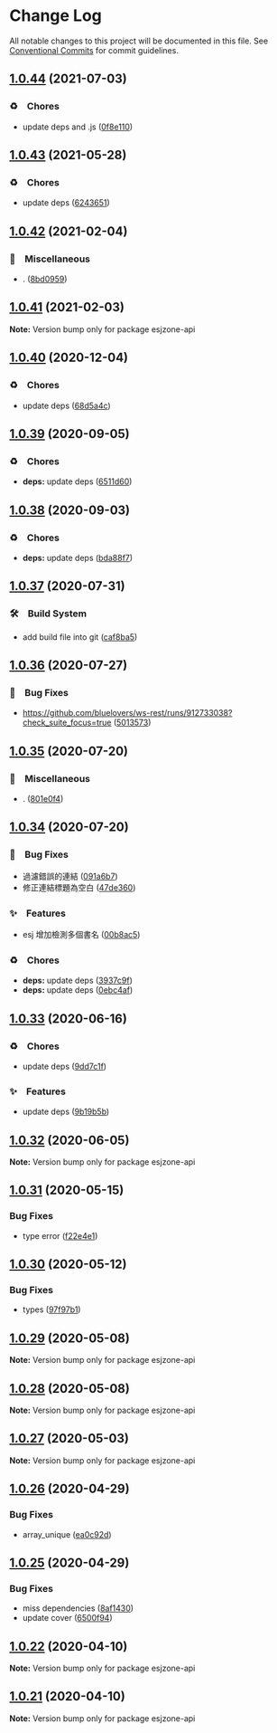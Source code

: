 # Change Log

All notable changes to this project will be documented in this file.
See [Conventional Commits](https://conventionalcommits.org) for commit guidelines.

## [1.0.44](https://github.com/bluelovers/ws-rest/compare/esjzone-api@1.0.43...esjzone-api@1.0.44) (2021-07-03)


### ♻️　Chores

* update deps and .js ([0f8e110](https://github.com/bluelovers/ws-rest/commit/0f8e11034efcbb341219c706e731a851c881b8bf))





## [1.0.43](https://github.com/bluelovers/ws-rest/compare/esjzone-api@1.0.42...esjzone-api@1.0.43) (2021-05-28)


### ♻️　Chores

* update deps ([6243651](https://github.com/bluelovers/ws-rest/commit/6243651447df13ddfb9eb5316af30b849771e617))





## [1.0.42](https://github.com/bluelovers/ws-rest/compare/esjzone-api@1.0.41...esjzone-api@1.0.42) (2021-02-04)


### 🔖　Miscellaneous

* . ([8bd0959](https://github.com/bluelovers/ws-rest/commit/8bd0959c91aa2315276e6fd7c805c0c36373f595))





## [1.0.41](https://github.com/bluelovers/ws-rest/compare/esjzone-api@1.0.40...esjzone-api@1.0.41) (2021-02-03)

**Note:** Version bump only for package esjzone-api





## [1.0.40](https://github.com/bluelovers/ws-rest/compare/esjzone-api@1.0.39...esjzone-api@1.0.40) (2020-12-04)


### ♻️　Chores

* update deps ([68d5a4c](https://github.com/bluelovers/ws-rest/commit/68d5a4c1b9799d3028b645310b58f452dd7f5c03))





## [1.0.39](https://github.com/bluelovers/ws-rest/compare/esjzone-api@1.0.38...esjzone-api@1.0.39) (2020-09-05)


### ♻️　Chores

* **deps:** update deps ([6511d60](https://github.com/bluelovers/ws-rest/commit/6511d604823c48f1b7f2e83b5a6ea203bd285492))





## [1.0.38](https://github.com/bluelovers/ws-rest/compare/esjzone-api@1.0.37...esjzone-api@1.0.38) (2020-09-03)


### ♻️　Chores

* **deps:** update deps ([bda88f7](https://github.com/bluelovers/ws-rest/commit/bda88f7b9dd10e80929deb623e3f4941655e7c5b))





## [1.0.37](https://github.com/bluelovers/ws-rest/compare/esjzone-api@1.0.36...esjzone-api@1.0.37) (2020-07-31)


### 🛠　Build System

* add build file into git ([caf8ba5](https://github.com/bluelovers/ws-rest/commit/caf8ba5fc11fb02b76fa845cff137922378d6e46))





## [1.0.36](https://github.com/bluelovers/ws-rest/compare/esjzone-api@1.0.35...esjzone-api@1.0.36) (2020-07-27)


### 🐛　Bug Fixes

* https://github.com/bluelovers/ws-rest/runs/912733038?check_suite_focus=true ([5013573](https://github.com/bluelovers/ws-rest/commit/5013573e9f30ecbeaa862ae9458a938013e7ec2c))





## [1.0.35](https://github.com/bluelovers/ws-rest/compare/esjzone-api@1.0.34...esjzone-api@1.0.35) (2020-07-20)


### 🔖　Miscellaneous

* . ([801e0f4](https://github.com/bluelovers/ws-rest/commit/801e0f4ff7bd29c81e67934636f57e57d0d01c74))





## [1.0.34](https://github.com/bluelovers/ws-rest/compare/esjzone-api@1.0.33...esjzone-api@1.0.34) (2020-07-20)


### 🐛　Bug Fixes

* 過濾錯誤的連結 ([091a6b7](https://github.com/bluelovers/ws-rest/commit/091a6b7562b7483509612ca997b7d888ee470263))
* 修正連結標題為空白 ([47de360](https://github.com/bluelovers/ws-rest/commit/47de36085d865b57bcc3bed593b96ee2acbf98d1))


### ✨　Features

* esj 增加檢測多個書名 ([00b8ac5](https://github.com/bluelovers/ws-rest/commit/00b8ac5c9dc6f18d99cffecb90cb191c5502313d))


### ♻️　Chores

* **deps:** update deps ([3937c9f](https://github.com/bluelovers/ws-rest/commit/3937c9f90040c4804c841bcb40fbe90e9654a652))
* **deps:** update deps ([0ebc4af](https://github.com/bluelovers/ws-rest/commit/0ebc4af0fd3c2fa7f74dfdaf32be84d657c4209c))





## [1.0.33](https://github.com/bluelovers/ws-rest/compare/esjzone-api@1.0.32...esjzone-api@1.0.33) (2020-06-16)


### ♻️　Chores

*  update deps ([9dd7c1f](https://github.com/bluelovers/ws-rest/commit/9dd7c1fc5b40ac28a6f928c89dbf36be1add89c6))


### ✨　Features

*  update deps ([9b19b5b](https://github.com/bluelovers/ws-rest/commit/9b19b5bf40d40a9761fc01fe7daa630fcf4df1e8))





## [1.0.32](https://github.com/bluelovers/ws-rest/compare/esjzone-api@1.0.31...esjzone-api@1.0.32) (2020-06-05)

**Note:** Version bump only for package esjzone-api





## [1.0.31](https://github.com/bluelovers/ws-rest/compare/esjzone-api@1.0.30...esjzone-api@1.0.31) (2020-05-15)


### Bug Fixes

* type error ([f22e4e1](https://github.com/bluelovers/ws-rest/commit/f22e4e10b17b27a26188ed3c80e78bdf83425aec))





## [1.0.30](https://github.com/bluelovers/ws-rest/compare/esjzone-api@1.0.29...esjzone-api@1.0.30) (2020-05-12)


### Bug Fixes

* types ([97f97b1](https://github.com/bluelovers/ws-rest/commit/97f97b1ef461c1e46893b1d2df329782e0e9a8da))





## [1.0.29](https://github.com/bluelovers/ws-rest/compare/esjzone-api@1.0.28...esjzone-api@1.0.29) (2020-05-08)

**Note:** Version bump only for package esjzone-api





## [1.0.28](https://github.com/bluelovers/ws-rest/compare/esjzone-api@1.0.27...esjzone-api@1.0.28) (2020-05-08)

**Note:** Version bump only for package esjzone-api





## [1.0.27](https://github.com/bluelovers/ws-rest/compare/esjzone-api@1.0.26...esjzone-api@1.0.27) (2020-05-03)

**Note:** Version bump only for package esjzone-api





## [1.0.26](https://github.com/bluelovers/ws-rest/compare/esjzone-api@1.0.25...esjzone-api@1.0.26) (2020-04-29)


### Bug Fixes

* array_unique ([ea0c92d](https://github.com/bluelovers/ws-rest/commit/ea0c92d4cfc8c9c4fba96d8c5cebcb50a5a1c70b))





## [1.0.25](https://github.com/bluelovers/ws-rest/compare/esjzone-api@1.0.22...esjzone-api@1.0.25) (2020-04-29)


### Bug Fixes

* miss dependencies ([8af1430](https://github.com/bluelovers/ws-rest/commit/8af14306b07a9215252f1d643f40c1bd6814f406))
* update cover ([6500f94](https://github.com/bluelovers/ws-rest/commit/6500f9444a14ff3241aec2cb9b4366f1b504f55e))





## [1.0.22](https://github.com/bluelovers/ws-rest/compare/esjzone-api@1.0.21...esjzone-api@1.0.22) (2020-04-10)

**Note:** Version bump only for package esjzone-api





## [1.0.21](https://github.com/bluelovers/ws-rest/compare/esjzone-api@1.0.20...esjzone-api@1.0.21) (2020-04-10)

**Note:** Version bump only for package esjzone-api
